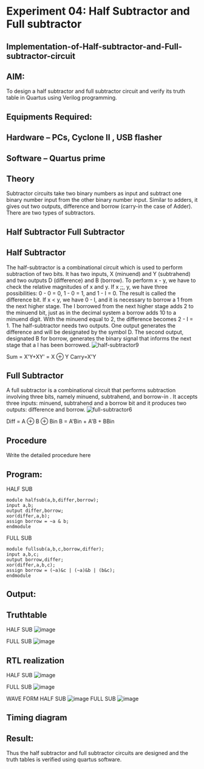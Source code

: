 # Experiment 04: Half Subtractor and Full subtractor
## Implementation-of-Half-subtractor-and-Full-subtractor-circuit
## AIM:
To design a half subtractor and full subtractor circuit and verify its truth table in Quartus using Verilog programming.

## Equipments Required:
## Hardware – PCs, Cyclone II , USB flasher
## Software – Quartus prime
## Theory
Subtractor circuits take two binary numbers as input and subtract one binary number input from the other binary number input. Similar to adders, it gives out two outputs, difference and borrow (carry-in the case of Adder). There are two types of subtractors.

## Half Subtractor Full Subtractor
## Half Subtractor
The half-subtractor is a combinational circuit which is used to perform subtraction of two bits. It has two inputs, X (minuend) and Y (subtrahend) and two outputs D (difference) and B (borrow). To perform x - y, we have to check the relative magnitudes of x and y. If x ;;, y, we have three possibilities: 0 - 0 = 0, 1 - 0 = 1, and 1 - I = 0. The result is called the difference bit. If x < y, we have 0 - I, and it is necessary to borrow a 1 from the next higher stage. The I borrowed from the next higher stage adds 2 to the minuend bit, just as in the decimal system a borrow adds 10 to a minuend digit. With the minuend equal to 2, the difference becomes 2 - I = 1. The half-subtractor needs two outputs. One output generates the difference and will be designated by the symbol D. The second output, designated B for borrow, generates the binary signal that informs the next stage that a I has been borrowed.
![half-subtractor9](https://user-images.githubusercontent.com/36288975/166112538-58c3bc7c-ee5d-4e6a-ac8d-8e8328efe27a.png)


Sum = X'Y+XY' = X ⊕ Y
Carry=X'Y

## Full Subtractor
A full subtractor is a combinational circuit that performs subtraction involving three bits, namely minuend, subtrahend, and borrow-in . It accepts three inputs: minuend, subtrahend and a borrow bit and it produces two outputs: difference and borrow. 
![full-subtractor6](https://user-images.githubusercontent.com/36288975/166112541-24c68359-3de8-4674-ae22-8272ffc385ed.png)


Diff = A ⊕ B ⊕ Bin B = A'Bin + A'B + BBin

## Procedure



Write the detailed procedure here 


## Program:
HALF SUB
````
module halfsub(a,b,differ,borrow);
input a,b;
output differ,borrow;
xor(differ,a,b);
assign borrow = ~a & b;
endmodule
````
FULL SUB
````
module fullsub(a,b,c,borrow,differ);
input a,b,c;
output borrow,differ;
xor(differ,a,b,c);
assign borrow = (~a)&c | (~a)&b | (b&c);
endmodule
````

## Output:

## Truthtable
HALF SUB
![image](https://github.com/vanabharath2005/Experiment--03-Half-Subtractor-and-Full-subtractor/assets/147222071/432cf3b6-f800-4345-9bb1-c540a72705e8)

FULL SUB
![image](https://github.com/vanabharath2005/Experiment--03-Half-Subtractor-and-Full-subtractor/assets/147222071/4fc8e578-a573-4a66-9f87-7f7c3897c2ba)





##  RTL realization
HALF SUB
![image](https://github.com/vanabharath2005/Experiment--03-Half-Subtractor-and-Full-subtractor/assets/147222071/cea4b596-1f5b-4e3d-948c-e1f03dccfd9c)
 
 FULL SUB
 ![image](https://github.com/vanabharath2005/Experiment--03-Half-Subtractor-and-Full-subtractor/assets/147222071/199aa024-28c4-4044-836c-09d2b67461ad)

  WAVE FORM 
   HALF SUB
   ![image](https://github.com/vanabharath2005/Experiment--03-Half-Subtractor-and-Full-subtractor/assets/147222071/4b516ada-52ae-4dec-86cd-bd8b827b67e8)
   FULL SUB
   ![image](https://github.com/vanabharath2005/Experiment--03-Half-Subtractor-and-Full-subtractor/assets/147222071/56cec944-a485-43ae-bec4-f72a24b94e1a)

   
   
   






## Timing diagram 

## Result:
Thus the half subtractor and full subtractor circuits are designed and the truth tables is verified using quartus software.
